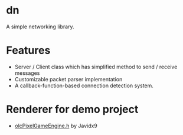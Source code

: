 # dn
 A simple networking library.

# Features
- Server / Client class which has simplified method to send / receive messages
- Customizable packet parser implementation
- A callback-function-based connection detection system.

# Renderer for demo project
- [olcPixelGameEngine.h](https://github.com/OneLoneCoder/olcPixelGameEngine) by Javidx9
